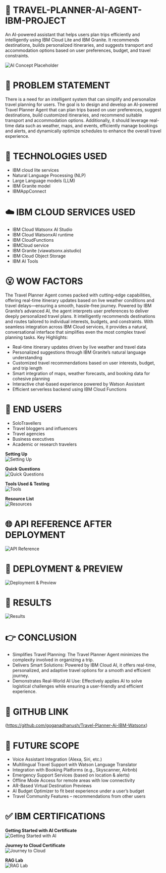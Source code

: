 # 🤖 TRAVEL-PLANNER-AI-AGENT-IBM-PROJECT
An AI-powered assistant that helps users plan trips efficiently and intelligently using IBM Cloud Lite and IBM Granite. It recommends destinations, builds personalized itineraries, and suggests transport and accommodation options based on user preferences, budget, and travel constraints.

![AI Concept Placeholder](https://github.com/goganadhanush/Travel-Planner-Ai-IBM-Watsonx/blob/main/travel%20plannerai.png)

# 🧩 PROBLEM STATEMENT

There is a need for an intelligent system that can simplify and personalize travel planning for users. The goal is to design and develop an AI-powered Travel Planner Agent that can plan trips based on user preferences, suggest destinations, build customized itineraries, and recommend suitable transport and accommodation options. Additionally, it should leverage real-time data such as weather, maps, and events, efficiently manage bookings and alerts, and dynamically optimize schedules to enhance the overall travel experience.
 

# 🧠 TECHNOLOGIES USED

- IBM cloud lite services
- Natural Language Processing (NLP) 
- Large Language models (LLM)
- IBM Granite model 
- IBMAppConnect

# ☁️ IBM CLOUD SERVICES USED

- IBM Cloud Watsonx AI Studio 
- IBM Cloud WatsonxAI runtime 
- IBM CloudFunctions 
- IBMCloud service 
- IBM Granite (viawatsonx.aistudio) 
- IBM Cloud Object Storage 
- IBM AI Tools

# 😮 WOW FACTORS

The Travel Planner Agent comes packed with cutting-edge capabilities, offering real-time itinerary updates based on live weather conditions and travel delays—ensuring a smooth, hassle-free journey. Powered by IBM Granite’s advanced AI, the agent interprets user preferences to deliver deeply personalized travel plans. It intelligently recommends destinations and routes tailored to individual interests, budgets, and constraints. With seamless integration across IBM Cloud services, it provides a natural, conversational interface that simplifies even the most complex travel planning tasks.
Key Highlights:
- Real-time itinerary updates driven by live weather and travel data
- Personalized suggestions through IBM Granite’s natural language understanding
- Customized travel recommendations based on user interests, budget, and trip length
- Smart integration of maps, weather forecasts, and booking data for cohesive planning
- Interactive chat-based experience powered by Watson Assistant
- Efficient serverless backend using IBM Cloud Functions

# 👥 END USERS

- SoloTravellers 
- Travel bloggers and influencers 
- Travel agencies 
- Business executives 
- Academic or research travelers

**Setting Up**  
![Setting Up](https://github.com/goganadhanush/Travel-Planner-Ai-IBM-Watsonx/blob/main/Screenshot%202025-08-04%20235754.png)

**Quick Questions**  
![Quick Questions](https://github.com/goganadhanush/Travel-Planner-Ai-IBM-Watsonx/blob/main/Screenshot%202025-08-05%20000127.png)

**Tools Used & Testing**  
![Tools](https://github.com/goganadhanush/Travel-Planner-Ai-IBM-Watsonx/blob/main/Screenshot%202025-08-05%20000334.png)

**Resource List**  
![Resources](https://github.com/goganadhanush/Travel-Planner-Ai-IBM-Watsonx/blob/main/Screenshot%202025-08-05%20001125.png)

# 🌐 API REFERENCE AFTER DEPLOYMENT

![API Reference](https://github.com/goganadhanush/Travel-Planner-Ai-IBM-Watsonx/blob/main/Screenshot%202025-08-05%20000854.png)

# 🚀 DEPLOYMENT & PREVIEW

![Deployment & Preview](https://github.com/goganadhanush/Travel-Planner-Ai-IBM-Watsonx/blob/main/Screenshot%202025-08-05%20000653.png)

# 🎯 RESULTS

![Results](https://github.com/goganadhanush/Travel-Planner-Ai-IBM-Watsonx/blob/main/Screenshot%202025-08-05%20001628.png)

# 👉 CONCLUSION 

- Simplifies Travel Planning: The Travel Planner Agent minimizes the complexity involved in organizing a trip.
- Delivers Smart Solutions: Powered by IBM Cloud AI, it offers real-time, personalized, and adaptive travel options for a smooth and efficient journey.
- Demonstrates Real-World AI Use: Effectively applies AI to solve logistical challenges while ensuring a user-friendly and efficient experience.

# 📎 GITHUB LINK

(https://github.com/goganadhanush/Travel-Planner-Ai-IBM-Watsonx)

# 🪩 FUTURE SCOPE

- Voice Assistant Integration (Alexa, Siri, etc.)  
- Multilingual Travel Support with Watson Language Translator  
- Integration with Booking Platforms (e.g., Skyscanner, Airbnb)  
- Emergency Support Services (based on location & alerts)  
- Offline Mode Access for remote areas with low connectivity  
- AR-Based Virtual Destination Previews  
- AI Budget Optimizer to fit best experience under a user’s budget  
- Travel Community Features – recommendations from other users  

# ✅️ IBM CERTIFICATIONS

**Getting Started with AI Certificate**  
![Getting Started with AI](https://github.com/goganadhanush/Travel-Planner-Ai-IBM-Watsonx/blob/main/Screenshot%202025-08-04%20231741.png)

**Journey to Cloud Certificate**  
![Journey to Cloud](https://github.com/goganadhanush/Travel-Planner-Ai-IBM-Watsonx/blob/main/Screenshot%202025-08-04%20231800.png)

**RAG Lab**  
![RAG Lab](https://github.com/goganadhanush/Travel-Planner-Ai-IBM-Watsonx/blob/main/Screenshot%202025-08-04%20231821.png)

